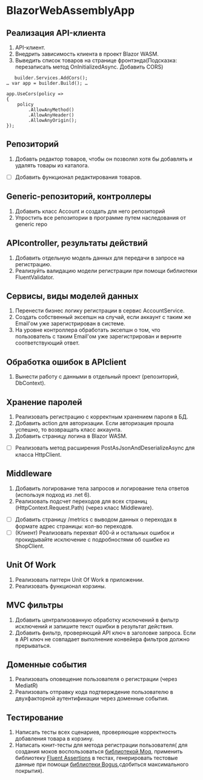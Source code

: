 # BlazorWebAssemblyApp

## Реализация API-клиента

1. API-клиент.
2. Внедрить зависимость клиента в проект Blazor WASM.
3. Выведить список товаров на странице фронтэнда(Подсказка: перезаписать метод OnInitializedAsync. Добавить CORS)
```
   builder.Services.AddCors();
… var app = builder.Build(); …

app.UseCors(policy =>
{
    policy
        .AllowAnyMethod()
        .AllowAnyHeader()
        .AllowAnyOrigin();
});
```


## Репозиторий

1. Добавть редактор товаров, чтобы он позволял хотя бы добавлять и удалять товары из каталога.
- [ ] Добавить функционал редактирования товаров.

## Generic-репозиторий, контроллеры

1. Добавить класс Account и создать для него репозиторий
2. Упростить все репозитории в программе путем наследования от generic repo

## APIcontroller, результаты действий

1. Добавить отдельную модель данных для передачи в запросе на регистрацию.
2. Реализуйть валидацию модели регистрации при помощи библиотеки FluentValidator.

## Сервисы, виды моделей данных

1. Перенести бизнес логику регистрации в сервис AccountService.
2. Создать собственный эксепшн на случай, если аккаунт с таким же Email'ом уже зарегистрирован в системе.
3. На уровне контроллера обработать эксепшн о том, что пользователь с таким Email'ом уже зарегистрирован и верните соответствующий ответ.

## Обработка ошибок в APIclient

1. Вынести работу с данными в отдельный проект (репозиторий, DbContext).

## Хранение паролей

1. Реализовать регистрацию с корректным хранением пароля в БД.
2. Добавить action для авторизации. Если авторизация прошла успешно, то возвращать класс аккаунта.
3. Добавить страницу логина в Blazor WASM.
- [ ]  Реализовать метод расширения PostAsJsonAndDeserializeAsync для класса HttpClient.

## Middleware

1. Добавить логирование тела запросов и логирование тела ответов (используя подход из .net 6).
2. Реализовать подсчет переходов для всех страниц (HttpContext.Request.Path) (через класс Middleware).
- [ ] Добавить страницу /metrics с выводом данных о переходах в формате адрес страницы: кол-во переходов.
- [ ] (Клиент) Реализовать перехват 400-й и остальных ошибок и прокидывайте исключение с подробностями об ошибке из ShopClient.

## Unit Of Work

1. Реализовать паттерн Unit Of Work в приложении.
3. Реализовать функционал корзины.

## MVC фильтры

1. Добавить централизованную обработку исключений в фильтр исключений и запишите текст ошибки в результат действия.
2. Добавить фильтр, проверяющий API ключ в заголовке запроса. Если в API ключ не совпадает выполнение конвейера фильтров должно прерываться.

## Доменные события

1. Реализовать оповещение пользователя о регистрации (через MediatR)
2. Реализовать отправку кода подтверждение пользователю в двухфакторной аутентификации через доменные события.

## Тестирование

1. Написать тесты всех сценариев, проверяющие корректность добавления товара в корзину.
2. Написать юнит-тесты для метода регистрации пользователя( для создания моков воспользоваться [библиотекой Moq](https://github.com/devlooped/moq), применить библиотеку [Fluent Assertions](https://fluentassertions.com/) в тестах, генерировать тестовые данные при помощи [библиотеки Bogus](https://github.com/bchavez/Bogus),сдобиться максимального покрытия).

